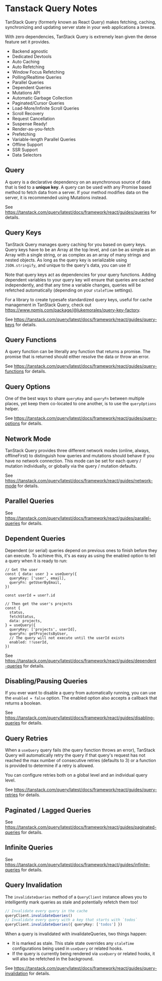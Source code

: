 # Tanstack Query Notes

TanStack Query (formerly known as React Query) makes fetching, caching, synchronizing and updating server state in your web applications a breeze.

With zero dependencies, TanStack Query is extremely lean given the dense feature set it provides.

- Backend agnostic
- Dedicated Devtools
- Auto Caching
- Auto Refetching
- Window Focus Refetching
- Polling/Realtime Queries
- Parallel Queries
- Dependent Queries
- Mutations API
- Automatic Garbage Collection
- Paginated/Cursor Queries
- Load-More/Infinite Scroll Queries
- Scroll Recovery
- Request Cancellation
- Suspense Ready!
- Render-as-you-fetch
- Prefetching
- Variable-length Parallel Queries
- Offline Support
- SSR Support
- Data Selectors

## Query

A query is a declarative dependency on an asynchronous source of data that is tied to a __unique key__. A query can be used with any Promise based method to fetch data from a server. If your method modifies data on the server, it is recommended using Mutations instead.

See https://tanstack.com/query/latest/docs/framework/react/guides/queries for details.

## Query Keys

TanStack Query manages query caching for you based on query keys. Query keys have to be an Array at the top level, and can be as simple as an Array with a single string, or as complex as an array of many strings and nested objects. As long as the query key is serializable using `JSON.stringify`, and unique to the query's data, you can use it!

Note that query keys act as dependencies for your query functions. Adding dependent variables to your query key will ensure that queries are cached independently, and that any time a variable changes, queries will be refetched automatically (depending on your `staleTime` settings).

For a library to create typesafe standardized query keys, useful for cache management in TanStack Query, check out https://www.npmjs.com/package/@lukemorales/query-key-factory.

See https://tanstack.com/query/latest/docs/framework/react/guides/query-keys for details.

## Query Functions

A query function can be literally any function that returns a promise. The promise that is returned should either resolve the data or throw an error.

See https://tanstack.com/query/latest/docs/framework/react/guides/query-functions for details.

## Query Options

One of the best ways to share `queryKey` and `queryFn` between multiple places, yet keep them co-located to one another, is to use the `queryOptions` helper.

See https://tanstack.com/query/latest/docs/framework/react/guides/query-options for details.

## Network Mode

TanStack Query provides three different network modes (online, always, offlineFirst) to distinguish how queries and mutations should behave if you have no network connection. This mode can be set for each query / mutation individually, or globally via the query / mutation defaults.

See https://tanstack.com/query/latest/docs/framework/react/guides/network-mode for details.

## Parallel Queries

See https://tanstack.com/query/latest/docs/framework/react/guides/parallel-queries for details.

## Dependent Queries

Dependent (or serial) queries depend on previous ones to finish before they can execute. To achieve this, it's as easy as using the enabled option to tell a query when it is ready to run:

```tsx
// Get the user
const { data: user } = useQuery({
  queryKey: ['user', email],
  queryFn: getUserByEmail,
})

const userId = user?.id

// Then get the user's projects
const {
  status,
  fetchStatus,
  data: projects,
} = useQuery({
  queryKey: ['projects', userId],
  queryFn: getProjectsByUser,
  // The query will not execute until the userId exists
  enabled: !!userId,
})
```

See https://tanstack.com/query/latest/docs/framework/react/guides/dependent-queries for details.

## Disabling/Pausing Queries

If you ever want to disable a query from automatically running, you can use the `enabled = false` option. The enabled option also accepts a callback that returns a boolean.

See https://tanstack.com/query/latest/docs/framework/react/guides/disabling-queries for details.

## Query Retries

When a `useQuery` query fails (the query function throws an error), TanStack Query will automatically retry the query if that query's request has not reached the max number of consecutive retries (defaults to 3) or a function is provided to determine if a retry is allowed.

You can configure retries both on a global level and an individual query level.

See https://tanstack.com/query/latest/docs/framework/react/guides/query-retries for details.

## Paginated / Lagged Queries

See https://tanstack.com/query/latest/docs/framework/react/guides/paginated-queries for details.

## Infinite Queries

See https://tanstack.com/query/latest/docs/framework/react/guides/infinite-queries for details.

## Query Invalidation

The `invalidateQueries` method of a `QueryClient` instance allows you to intelligently mark queries as stale and potentially refetch them too!

```ts
// Invalidate every query in the cache
queryClient.invalidateQueries()
// Invalidate every query with a key that starts with `todos`
queryClient.invalidateQueries({ queryKey: ['todos'] })
```

When a query is invalidated with invalidateQueries, two things happen:

- It is marked as stale. This stale state overrides any `staleTime` configurations being used in `useQuery` or related hooks.
- If the query is currently being rendered via `useQuery` or related hooks, it will also be refetched in the background.

See https://tanstack.com/query/latest/docs/framework/react/guides/query-invalidation for details.


